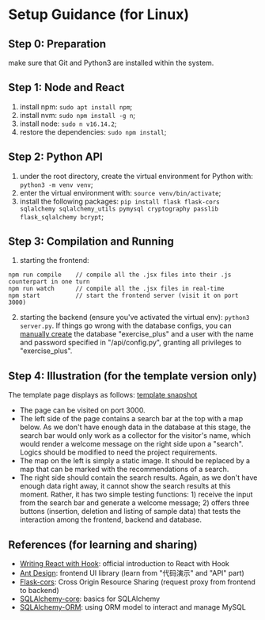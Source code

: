# Setup Guidance (for Linux)

## Step 0: Preparation

make sure that Git and Python3 are installed within the system.

## Step 1: Node and React

1. install npm: `sudo apt install npm`;
2. install nvm: `sudo npm install -g n`;
3. install node: `sudo n v16.14.2`;
4. restore the dependencies: `sudo npm install`;

## Step 2: Python API

1. under the root directory, create the virtual environment for Python with: `python3 -m venv venv`;
2. enter the virtual environment with: `source venv/bin/activate`;
3. install the following packages: `pip install flask flask-cors sqlalchemy sqlalchemy_utils pymysql cryptography passlib flask_sqlalchemy bcrypt`;

## Step 3: Compilation and Running

1. starting the frontend: 
```
npm run compile    // compile all the .jsx files into their .js counterpart in one turn
npm run watch      // compile all the .jsx files in real-time
npm start          // start the frontend server (visit it on port 3000)
```
2. starting the backend (ensure you've activated the virtual env): `python3 server.py`. If things go wrong with the database configs, you can [manually create](https://www.digitalocean.com/community/tutorials/how-to-create-a-new-user-and-grant-permissions-in-mysql) the database "exercise_plus" and a user with the name and password specified in "/api/config.py", granting all privileges to "exercise_plus".

## Step 4: Illustration (for the template version only)

The template page displays as follows:
[template snapshot](/template%20snapshot.JPG)
- The page can be visited on port 3000. 
- The left side of the page contains a search bar at the top with a map below. As we don't have enough data in the database at this stage, the search bar would only work as a collector for the visitor's name, which would render a welcome message on the right side upon a "search". Logics should be modified to need the project requirements.
- The map on the left is simply a static image. It should be replaced by a map that can be marked with the recommendations of a search.
- The right side should contain the search results. Again, as we don't have enough data right away, it cannot show the search results at this moment. Rather, it has two simple testing functions: 1) receive the input from the search bar and generate a welcome message; 2) offers three buttons (insertion, deletion and listing of sample data) that tests the interaction among the frontend, backend and database.

## References (for learning and sharing)

- [Writing React with Hook](https://zh-hans.reactjs.org/docs/hooks-overview.html): official introduction to React with Hook
- [Ant Design](https://ant.design/components/overview-cn/): frontend UI library (learn from "代码演示" and "API" part)
- [Flask-cors](https://flask-cors.readthedocs.io/en/latest/): Cross Origin Resource Sharing (request proxy from frontend to backend)
- [SQLAlchemy-core](https://docs.sqlalchemy.org/en/14/core/): basics for SQLAlchemy
- [SQLAlchemy-ORM](https://docs.sqlalchemy.org/en/14/orm/): using ORM model to interact and manage MySQL